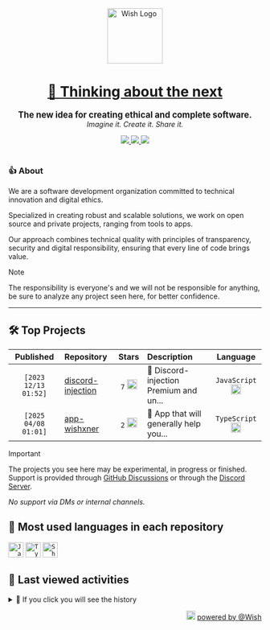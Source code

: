 <div align="center">
  <picture>
    <source srcset="https://cxn.vercel.app/imgs/logo/wish/wish-light.png" media="(prefers-color-scheme: dark)"/>
    <img src="https://cxn.vercel.app/imgs/logo/wish/wish-dark.png" alt="Wish Logo" height="110" loading="lazy" />
  </picture>

  <h1>
    <a href="https://github.com/wishware">
      💉 Thinking about the next
    </a>
  </h1>
</div>

<p align="center">
  <strong style="font-size: 1.2em;">The new idea for creating ethical and complete software.</strong><br/>
  <em>Imagine it. Create it. Share it.</em>
</p>

<div align="center">
  <a aria-label="Discord" href="https://discord.gg/A6Vu7gYE">
    <img src="https://img.shields.io/discord/903684797560397915?color=%23e3aef0&logo=discord&style=flat-square&logoColor=fff&label=Chat">
  </a>
  <a aria-label="Followers" href="https://github.com/orgs/wishware">
    <img src="https://img.shields.io/github/followers/wishware?color=%23e3aef0&logo=github&style=flat-square&logoColor=fff&label=Follow">
  </a>
  <a aria-label="Github Community" href="https://github.com/orgs/wishware/discussions">
    <img src="https://img.shields.io/badge/Community-Discussions-%23e3aef0?logo=github&style=flat-square&logoColor=fff">
  </a>
</div>
<br/>

### 👍 About

We are a software development organization committed to technical innovation and digital ethics.

Specialized in creating robust and scalable solutions, we work on open source and private projects, ranging from tools to apps. 

Our approach combines technical quality with principles of transparency, security and digital responsibility, ensuring that every line of code brings value.

> [!NOTE]  
> 
> The responsibility is everyone's and we will not be responsible for anything, be sure to analyze any project seen here, for better confidence. 

---

## 🛠 Top Projects

<!--repository:start-->
|            Published            | Repository                                                         |                                                                        Stars                                                                        | Description                            |                                                           Language                                                           |
| :-----------------------------: | :----------------------------------------------------------------- | :-------------------------------------------------------------------------------------------------------------------------------------------------: | :------------------------------------- | :--------------------------------------------------------------------------------------------------------------------------: |
| <code>[2023 12/13 01:52]</code> | [discord-injection](https://github.com/wishware/discord-injection) | <code>7</code> <img src="https://github.com/user-attachments/assets/320cf792-938e-491f-b54c-62b7c653ce31" alt="Star icon" height="20" width="20" /> | 💉 Discord-injection Premium and un... | <code>JavaScript</code> <img src="https://skillicons.dev/icons?i=javascript" alt="JavaScript icon" height="20" width="20" /> |
| <code>[2025 04/08 01:01]</code> | [app-wishxner](https://github.com/wishware/app-wishxner)           | <code>2</code> <img src="https://github.com/user-attachments/assets/320cf792-938e-491f-b54c-62b7c653ce31" alt="Star icon" height="20" width="20" /> | 📡 App that will generally help you... | <code>TypeScript</code> <img src="https://skillicons.dev/icons?i=typescript" alt="TypeScript icon" height="20" width="20" /> |
<!-- Last update: 2025-05-25T19:35:48.777Z -->
<!--repository:end-->

> [!IMPORTANT]  
>
> The projects you see here may be experimental, in progress or finished. 
> Support is provided through [GitHub Discussions](https://github.com/orgs/wishware/discussions/categories/general) or through the [Discord Server](https://discord.gg/A6Vu7gYE).
>
> *No support via DMs or internal channels.*  

## 📌 Most used languages in each repository

<!--languages:start-->
<code><img src="https://skillicons.dev/icons?i=javascript" alt="JavaScript icon" height="30" width="30" /></code>
<code><img src="https://skillicons.dev/icons?i=typescript" alt="TypeScript icon" height="30" width="30" /></code>
<code><img src="https://github.com/user-attachments/assets/76a9fd72-22ac-46f0-a3bd-d2a7dc1119f9" alt="Shell icon unknown" height="30" width="30" /></code>
<!-- Last update: 2025-05-25T19:35:49.416Z -->
<!--languages:end-->

## 📌 Last viewed activities

<!--activity:start-->
<details><summary>🎯 If you click you will see the history</summary>

`[2025 05/25 19:34]` 📝 Made `2` commits in [k4itrun/erisphisher](https://github.com/k4itrun/erisphisher)<br/>
`[2025 05/25 19:33]` 📝 Made `1` commit in [k4itrun/hackercam](https://github.com/k4itrun/hackercam)<br/>
`[2025 05/25 19:23]` 📝 Made `1` commit in [k4itrun/erisphisher](https://github.com/k4itrun/erisphisher)<br/>
`[2025 05/25 19:20]` 📝 Made `1` commit in [k4itrun/hackercam](https://github.com/k4itrun/hackercam)<br/>
`[2025 05/25 19:09]` ❗️ Closed issue [`#2`](https://github.com/k4itrun/hackercam/issues/2 'masalah port ') in [k4itrun/hackercam](https://github.com/k4itrun/hackercam)<br/>
`[2025 05/25 19:08]` ❗️ Closed issue [`#3`](https://github.com/k4itrun/hackercam/issues/3 'essk') in [k4itrun/hackercam](https://github.com/k4itrun/hackercam)<br/>
`[2025 05/25 18:59]` ❌ Deleted `2.0.0` from [k4itrun/hackercam](https://github.com/k4itrun/hackercam)<br/>
`[2025 05/25 18:59]` 🏷 Released [`2.0.0`](https://github.com/k4itrun/hackercam/releases/tag/2.0.0) in [k4itrun/hackercam](https://github.com/k4itrun/hackercam)<br/>
`[2025 05/25 18:59]` 🔖 Created tag `2.0.0` in [k4itrun/hackercam](https://github.com/k4itrun/hackercam)<br/>
`[2025 05/25 18:57]` 🏷 Released [`1.0.0`](https://github.com/k4itrun/hackercam/releases/tag/1.0.0) in [k4itrun/hackercam](https://github.com/k4itrun/hackercam)<br/>
`[2025 05/25 18:57]` 🔖 Created tag `1.0.0` in [k4itrun/hackercam](https://github.com/k4itrun/hackercam)<br/>
`[2025 05/25 18:57]` ❌ Deleted `1.0` from [k4itrun/hackercam](https://github.com/k4itrun/hackercam)<br/>
`[2025 05/25 18:52]` ❌ Deleted `v1` from [k4itrun/hackercam](https://github.com/k4itrun/hackercam)<br/>
`[2025 05/25 18:52]` 📂 Created branch [`main`](https://github.com/k4itrun/hackercam/tree/main) in [k4itrun/hackercam](https://github.com/k4itrun/hackercam)<br/>
`[2025 05/25 18:05]` ❌ Deleted `v1` from [k4itrun/erisphisher](https://github.com/k4itrun/erisphisher)

</details>
<!-- Last update: 2025-05-25T19:35:49.016Z -->
<!--activity:end-->

<p align="right">
  <picture>
    <source srcset="https://cxn.vercel.app/imgs/logo/wish/wish-light.png" media="(prefers-color-scheme: dark)"/>
    <img src="https://cxn.vercel.app/imgs/logo/wish/wish-dark.png" alt="Wish Logo" width="18" loading="lazy"/>
  </picture>
  <a href="https://github.com/wishware">powered by @Wish</a>
</p>